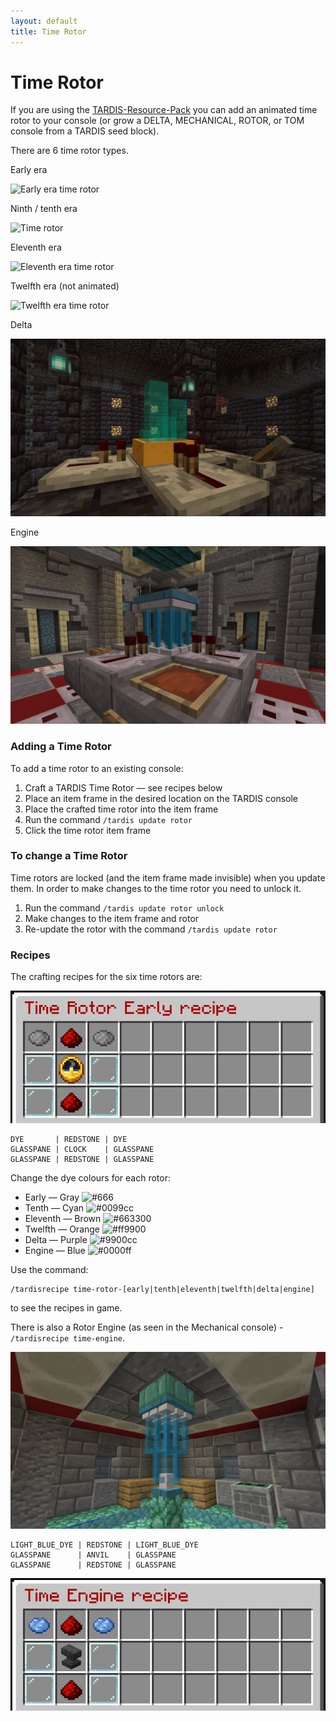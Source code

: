 ```yaml
---
layout: default
title: Time Rotor
---
```


# Time Rotor

If you are using the [TARDIS-Resource-Pack](http://tardisjenkins.duckdns.org:8080/job/TARDIS-Resource-Pack/) you can add
an animated time rotor to your console (or grow a DELTA, MECHANICAL, ROTOR, or TOM console from a TARDIS seed block).

There are 6 time rotor types.

Early era

![Early era time rotor](images/docs/early_time_rotor.gif)

Ninth / tenth era

![Time rotor](images/docs/time_rotor.gif)

Eleventh era

![Eleventh era time rotor](images/docs/copper_time_rotor.gif)

Twelfth era (not animated)

![Twelfth era time rotor](images/docs/round_time_rotor.jpg)

Delta

![Delta time rotor](images/docs/delta_time_rotor.gif)

Engine

![Engine time rotor](images/docs/engine_time_rotor.gif)

### Adding a Time Rotor

To add a time rotor to an existing console:

1. Craft a TARDIS Time Rotor &mdash; see recipes below
2. Place an item frame in the desired location on the TARDIS console
3. Place the crafted time rotor into the item frame
4. Run the command `/tardis update rotor`
5. Click the time rotor item frame

### To change a Time Rotor

Time rotors are locked (and the item frame made invisible) when you update them. In order to make changes to the time
rotor you need to unlock it.

1. Run the command `/tardis update rotor unlock`
2. Make changes to the item frame and rotor
3. Re-update the rotor with the command `/tardis update rotor`

### Recipes

The crafting recipes for the six time rotors are:

![Time Rotor Recipes](images/docs/time_rotor_recipes.gif)

```
DYE       | REDSTONE | DYE
GLASSPANE | CLOCK    | GLASSPANE
GLASSPANE | REDSTONE | GLASSPANE
```

Change the dye colours for each rotor:

* Early &mdash; Gray ![#666](https://via.placeholder.com/15/666/000000?text=+)
* Tenth &mdash; Cyan ![#0099cc](https://via.placeholder.com/15/0099cc/000000?text=+)
* Eleventh &mdash; Brown ![#663300](https://via.placeholder.com/15/663300/000000?text=+)
* Twelfth &mdash; Orange ![#ff9900](https://via.placeholder.com/15/ff9900/000000?text=+)
* Delta &mdash; Purple ![#9900cc](https://via.placeholder.com/15/9900cc/000000?text=+)
* Engine &mdash; Blue ![#0000ff](https://via.placeholder.com/15/0000ff/000000?text=+)

Use the command:

```
/tardisrecipe time-rotor-[early|tenth|eleventh|twelfth|delta|engine]
```

to see the recipes in game.

There is also a Rotor Engine (as seen in the Mechanical console) - `/tardisrecipe time-engine`.

![Time engine](images/docs/time_engine.jpg)

```
LIGHT_BLUE_DYE | REDSTONE | LIGHT_BLUE_DYE
GLASSPANE      | ANVIL    | GLASSPANE
GLASSPANE      | REDSTONE | GLASSPANE
```

![Time engine recipe](images/docs/time_engine_recipe.png)


